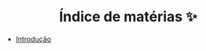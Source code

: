 <h1 align="center"> Índice de matérias ✨</h1>

* [Introdução](https://github.com/fernandadiasm/study/blob/main/big-data/3.%20Sqoop/01-introducao.md)



</div>

